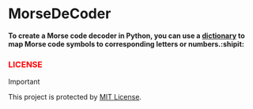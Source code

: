 # MorseDeCoder
  **To create a Morse code decoder in Python, you can use a [dictionary](Dictionary.py) to map Morse code symbols to corresponding letters or numbers.:shipit:**

### <span style="color: red;">LICENSE</span>
> [!IMPORTANT]
> This project is protected by [MIT License](LICENSE).
